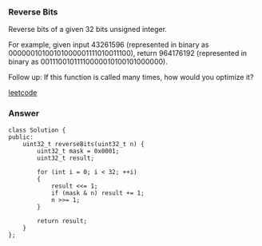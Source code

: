 ### Reverse Bits
Reverse bits of a given 32 bits unsigned integer.

For example, given input 43261596 (represented in binary as 00000010100101000001111010011100), return 964176192 (represented in binary as 00111001011110000010100101000000).

Follow up:
If this function is called many times, how would you optimize it?

[leetcode](https://leetcode.com/problems/reverse-bits/description/)

### Answer 

	class Solution {
	public:
	    uint32_t reverseBits(uint32_t n) {
	        uint32_t mask = 0x0001;
	        uint32_t result;
	        
	        for (int i = 0; i < 32; ++i)
	        {
	            result <<= 1;
	            if (mask & n) result += 1;
	            n >>= 1;
	        }
	        
	        return result;
	    }
	};